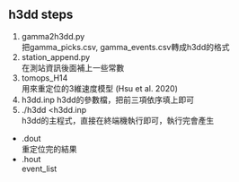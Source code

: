 ## h3dd steps
1. gamma2h3dd.py     
把gamma_picks.csv, gamma_events.csv轉成h3dd的格式    
2. station_append.py    
在測站資訊後面補上一些常數    
3. tomops_H14    
用來重定位的3維速度模型 (Hsu et al. 2020)     
4. h3dd.inp
h3dd的參數檔，把前三項依序填上即可    
5. ./h3dd <h3dd.inp     
h3dd的主程式，直接在終端機執行即可，執行完會產生
* .dout    
重定位完的結果    
* .hout    
event_list    
